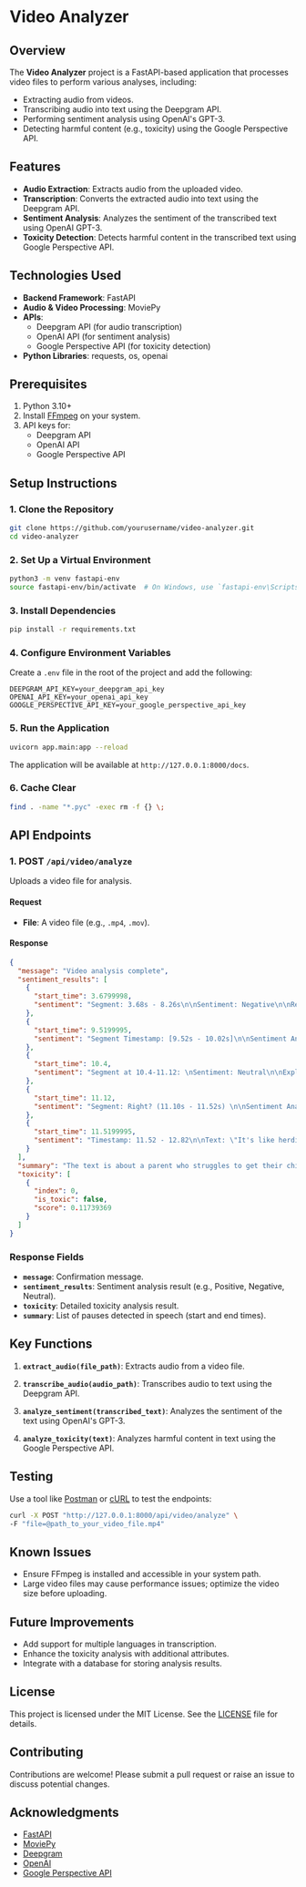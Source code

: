 # Video Analyzer

## Overview
The **Video Analyzer** project is a FastAPI-based application that processes video files to perform various analyses, including:

- Extracting audio from videos.
- Transcribing audio into text using the Deepgram API.
- Performing sentiment analysis using OpenAI's GPT-3.
- Detecting harmful content (e.g., toxicity) using the Google Perspective API.

## Features
- **Audio Extraction**: Extracts audio from the uploaded video.
- **Transcription**: Converts the extracted audio into text using the Deepgram API.
- **Sentiment Analysis**: Analyzes the sentiment of the transcribed text using OpenAI GPT-3.
- **Toxicity Detection**: Detects harmful content in the transcribed text using Google Perspective API.

## Technologies Used
- **Backend Framework**: FastAPI
- **Audio & Video Processing**: MoviePy
- **APIs**:
  - Deepgram API (for audio transcription)
  - OpenAI API (for sentiment analysis)
  - Google Perspective API (for toxicity detection)
- **Python Libraries**: requests, os, openai

## Prerequisites
1. Python 3.10+
2. Install [FFmpeg](https://ffmpeg.org/download.html) on your system.
3. API keys for:
   - Deepgram API
   - OpenAI API
   - Google Perspective API

## Setup Instructions

### 1. Clone the Repository
```bash
git clone https://github.com/yourusername/video-analyzer.git
cd video-analyzer
```

### 2. Set Up a Virtual Environment
```bash
python3 -m venv fastapi-env
source fastapi-env/bin/activate  # On Windows, use `fastapi-env\Scripts\activate`
```

### 3. Install Dependencies
```bash
pip install -r requirements.txt
```

### 4. Configure Environment Variables
Create a `.env` file in the root of the project and add the following:
```
DEEPGRAM_API_KEY=your_deepgram_api_key
OPENAI_API_KEY=your_openai_api_key
GOOGLE_PERSPECTIVE_API_KEY=your_google_perspective_api_key
```

### 5. Run the Application
```bash
uvicorn app.main:app --reload
```

The application will be available at `http://127.0.0.1:8000/docs`.

### 6. Cache Clear
```bash
find . -name "*.pyc" -exec rm -f {} \;
```

## API Endpoints

### 1. **POST** `/api/video/analyze`
Uploads a video file for analysis.

#### Request
- **File**: A video file (e.g., `.mp4`, `.mov`).

#### Response
```json
{
  "message": "Video analysis complete",
  "sentiment_results": [
    {
      "start_time": 3.6799998,
      "sentiment": "Segment: 3.68s - 8.26s\n\nSentiment: Negative\n\nReasoning: The sentiment of this segment is negative as the speaker mentions struggling to get their kids out the door on time, indicating a sense of difficulty and frustration in managing this task. The word \"struggled\" carries a negative connotation, reflecting the challenges the speaker is facing."
    },
    {
      "start_time": 9.5199995,
      "sentiment": "Segment Timestamp: [9.52s - 10.02s]\n\nSentiment Analysis:\n- **Sentiment**: Neutral\n- **Reasoning**: The text \"Yeah.\" itself is a simple and brief response without much emotion or context provided. Therefore, it conveys a neutral sentiment as it does not express either positivity or negativity."
    },
    {
      "start_time": 10.4,
      "sentiment": "Segment at 10.4-11.12: \nSentiment: Neutral\n\nExplanation: The text \"So you know\" is neutral in sentiment as it does not convey a positive or negative emotion. It appears to be a statement providing information without any explicit positivity or negativity."
    },
    {
      "start_time": 11.12,
      "sentiment": "Segment: Right? (11.10s - 11.52s) \n\nSentiment Analysis:\n- Sentiment: Neutral\n- Reasoning: The text \"Right?\" is brief and lacks context, making it difficult to determine a specific sentiment. It seems to be a standalone question mark, which typically does not convey a positive or negative sentiment but rather seeks confirmation or agreement. As there are no clear positive or negative indicators, the sentiment is deemed neutral."
    },
    {
      "start_time": 11.5199995,
      "sentiment": "Timestamp: 11.52 - 12.82\n\nText: \"It's like herding kittens.\"\n\nSentiment: Negative\n\nReasoning: The expression \"herding kittens\" is commonly used to convey a sense of chaos, difficulty, or frustration, as kittens are known to be independent and hard to control. This metaphor typically implies a challenging and unruly situation, suggesting a negative sentiment in the text."
    }
  ],
  "summary": "The text is about a parent who struggles to get their children out the door on time. Despite nagging and attempts to get the children organized, they find themselves constantly running late. The parent recounts a particular chaotic morning where the children were not cooperating, leading to frustration and a realization about accountability. The parent learns the importance of modeling accountability themselves before expecting it from others. This story highlights the challenges of parenting and the importance of personal responsibility in achieving collective goals.",
  "toxicity": [
    {
      "index": 0,
      "is_toxic": false,
      "score": 0.11739369
    }
  ]
}
```

### Response Fields
- **`message`**: Confirmation message.
- **`sentiment_results`**: Sentiment analysis result (e.g., Positive, Negative, Neutral).
- **`toxicity`**: Detailed toxicity analysis result.
- **`summary`**: List of pauses detected in speech (start and end times).

## Key Functions
1. **`extract_audio(file_path)`**:
   Extracts audio from a video file.

2. **`transcribe_audio(audio_path)`**:
   Transcribes audio to text using the Deepgram API.

3. **`analyze_sentiment(transcribed_text)`**:
   Analyzes the sentiment of the text using OpenAI's GPT-3.

4. **`analyze_toxicity(text)`**:
   Analyzes harmful content in text using the Google Perspective API.


## Testing
Use a tool like [Postman](https://www.postman.com/) or [cURL](https://curl.se/) to test the endpoints:

```bash
curl -X POST "http://127.0.0.1:8000/api/video/analyze" \
-F "file=@path_to_your_video_file.mp4"
```

## Known Issues
- Ensure FFmpeg is installed and accessible in your system path.
- Large video files may cause performance issues; optimize the video size before uploading.

## Future Improvements
- Add support for multiple languages in transcription.
- Enhance the toxicity analysis with additional attributes.
- Integrate with a database for storing analysis results.

## License
This project is licensed under the MIT License. See the [LICENSE](LICENSE) file for details.

## Contributing
Contributions are welcome! Please submit a pull request or raise an issue to discuss potential changes.

## Acknowledgments
- [FastAPI](https://fastapi.tiangolo.com/)
- [MoviePy](https://zulko.github.io/moviepy/)
- [Deepgram](https://deepgram.com/)
- [OpenAI](https://openai.com/)
- [Google Perspective API](https://www.perspectiveapi.com/)

